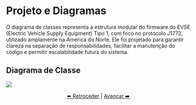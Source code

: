 # Projeto e Diagramas

O diagrama de classes representa a estrutura modular do firmware do EVSE (Electric Vehicle Supply Equipment) Tipo 1, com foco no protocolo J1772, utilizado amplamente na América do Norte. Ele foi projetado para garantir clareza na separação de responsabilidades, facilitar a manutenção do código e permitir escalabilidade futura do sistema.

## Diagrama de Classe

![](img/)



<div align="center">

[⬅️ Retroceder](analise.md) | [Avançar ➡️](implementacao.md)

</div>